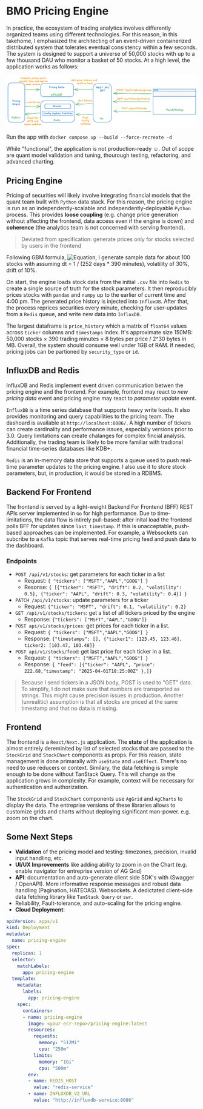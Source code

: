 # BMO Pricing Engine

In practice, the ecosystem of trading analytics involves differently organized teams using different technologies. For this reason, in this takehome, I emphasized the architecting of an event-driven containerized distributed system that tolerates eventual consistency within a few seconds. The system is designed to support a universe of 50,000 stocks with up to a few thousand DAU who monitor a basket of 50 stocks. At a high level, the application works as follows:

![Alt text for the image](system_overview.png)

Run the app with `docker compose up --build --force-recreate -d`

While "functional", the application is not production-ready &#9786;. Out of scope are quant model validation and tuning, thourough testing, refactoring, and advanced charting.

## Pricing Engine

Pricing of securities will likely involve integrating financial models that the quant team built with `Python` data stack. For this reason, the pricing engine is run as an independently-scalable and independently-deployable `Python` process. This provides **loose coupling** (e.g. change price generation without affecting the frontend, data access even if the engine is down) and **coherence** (the analytics team is not concerned with serving frontend).

> Deviated from specification: generate prices only for stocks selected by users in the frontend

Following GBM formula, ![Equation](<https://latex.codecogs.com/svg.latex?S_{t+1} = S_t \times e^{(\mu - 0.5 \sigma^2)dt + \sigma \sqrt{dt} Z}>), I generate sample data for about 100 stocks with assuming dt = 1 / (252 days * 390 minutes), volatility of 30%, drift of 10%.

On start, the engine loads stock data from the initial `.csv` file into `Redis` to create a single source of truth for the stock parameters. It then reproducibly prices stocks with `pandas` and `numpy` up to the earlier of current time and 4:00 pm. The generated price history is injected into `InfluxDB`. After that, the process reprices securities every minute, checking for user-updates from a `Redis` queue, and write new data into `InfluxDB`.

The largest dataframe is `price_history` which a matrix of `float64` values across `ticker` columns and `timestamps` index. It's approximate size 150MB: 50,000 stocks &#215; 390 trading minutes &#215; 8 bytes per price / 2^30 bytes in MB. Overall, the system should consume well under 1GB of RAM. If needed, pricing jobs can be partioned by `security_type` or `id`.

## InfluxDB and Redis

InfluxDB and Redis implement event driven communication betwen the pricing engine and the frontend. For example, frontend may react to *new pricing data* event and pricing engine may react to *parameter update* event.

`InfluxDB` is a time series database that supports heavy write loads. It also provides monitoring and query capabilities to the pricing team. The dashoard is available at `http://localhost:8086/`. A high number of tickers can create cardinality and performance issues, especially versions prior to 3.0. Query limitations can create chalanges for complex fincial analysis. Additionally, the trading team is likely to be more familiar with tradional financial time-series databases like KDB+.

`Redis` is an in-memory data store that supports a queue used to push real-time parameter updates to the pricing engine. I also use it to store stock parameters, but, in production, it would be stored in a RDBMS.

## Backend For Frontend

The frontend is served by a light-weight Backend For Frontend (BFF) REST APIs server implemented in `Go` for high performance. Due to time-limitations, the data flow is intirely pull-based: after inital load the frontend polls BFF for updates since `last_timestamp`. If this is unacceptable, push-based approaches can be implemented. For example, a Websockets can subcribe to a `Kafka` topic that serves real-time pricing feed and push data to the dashboard.

### Endpoints

- `POST /api/v1/stocks`: get parameters for each ticker in a list
    - Request: `{ "tickers": ["MSFT","AAPL","GOOG"] }`
    - Resonse: `{ [{"ticker": "MSFT", "drift": 0.2, "volatility": 0.5}, {"ticker": "AAPL", "drift": 0.3, "volatility": 0.4}] }`
- `PATCH /api/v1/stocks`: update parameters for a ticker
    - Request: `{"ticker": "MSFT", "drift": 0.1, "volatility": 0.2}`
- `GET /api/v1/stocks/tickers`: get a list of all tickers priced by the engine
    - Response: `{"tickers": ["MSFT","AAPL","GOOG"]}`
- `POST api/v1/stocks/prices`: get prices for each ticker in a list.
    - Request: `{ "tickers": ["MSFT","AAPL","GOOG"] }`
    - Response: `{"timestamps": [], {"ticker1": [123.45, 123.46], ticker2: [103.47, 103.48]}`
- `POST api/v1/stocks/feed`: get last price for each ticker in a list.
    - Request: `{ "tickers": ["MSFT","AAPL","GOOG"] }`
    - Response: `{ "feed": [{"ticker": "AAPL", "price": 222.68,"timestamp": "2025-04-01T18:25:00Z" },]}`

>Because I send tickers in a JSON body, POST is used to "GET" data. To simplify, I do not make sure that numbers are transported as strings. This might cause precision issues in production. Another (unrealitic) assumption is that all stocks are priced at the same timestamp and that no data is missing.

## Frontend

The frontend is a `React/Next.js` application. The **state** of the application is almost entirely dereminited by list of selected stocks that are passed to the `StockGrid` and `StockChart` components as props. For this reason, state management is done primarally with `useState` and `useEffect`. There's no need to use reducers or context. Similary, the data fetching is simple enough to be done without TanStack Query. This will change as the application grows in complexity. For example, context will be necessary for authentication and authorization.

The `StockGrid` and `StockChart` components use `AgGrid` and `AgCharts` to display the data. The entreprise versions of these libraries allows to customize grids and charts without deploying significant man-power. e.g. zoom on the chart.

## Some Next Steps

* **Validation** of the pricing model and testing: timezones, precision, invalid input handling, etc.
* **UI/UX Improvements** like adding ability to zoom in on the Chart (e.g. enable navigator for entreprise version of AG Grid)
* **API**: documentation and auto-generate client side SDK's with (Swagger / OpenAPI). More informative response messages and robust data handling (Pagination, HATEOAS). Websockets. A dedictated client-side data fetching library like `TanStack Query` or `swr`.
* Reliability, Fault-tolerance, and auto-scaling for the pricing engine.
* **Cloud Deployment**:
``` yaml
apiVersion: apps/v1
kind: Deployment
metadata:
  name: pricing-engine
spec:
  replicas: 1
  selector:
    matchLabels:
      app: pricing-engine
  template:
    metadata:
      labels:
        app: pricing-engine
    spec:
      containers:
      - name: pricing-engine
        image: <your-ecr-repo>/pricing-engine:latest
        resources:
          requests:
            memory: "512Mi"
            cpu: "250m"
          limits:
            memory: "1Gi"
            cpu: "500m"
        env:
        - name: REDIS_HOST
          value: "redis-service"
        - name: INFLUXDB_V2_URL
          value: "http://influxdb-service:8086"
```
